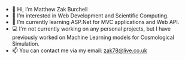 - 👋 Hi, I’m Matthew Zak Burchell
- 👀 I’m interested in Web Development and Scientific Computing.
- 🌱 I’m currently learning ASP.Net for MVC applications and Web API.
- 💻 I'm not currently working on any personal projects, but I have previously worked on Machine Learning models for Cosmological Simulation.
- 📫 You can contact me via my email: zak78@live.co.uk

<!---
MZBurchell/MZBurchell is a ✨ special ✨ repository because its `README.md` (this file) appears on your GitHub profile.
You can click the Preview link to take a look at your changes.
--->
